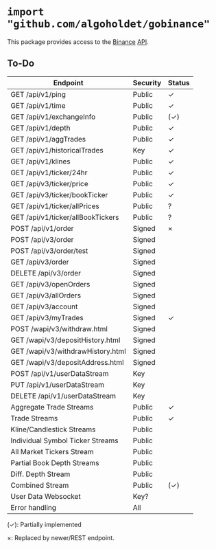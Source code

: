 # `import "github.com/algoholdet/gobinance"`

This package provides access to the [Binance](https://binance.com/) [API](https://github.com/binance-exchange/binance-official-api-docs).

## To-Do

| Endpoint                          | Security | Status |
|-----------------------------------|----------|--------|
| GET /api/v1/ping                  | Public   | ✓      |
| GET /api/v1/time                  | Public   | ✓      |
| GET /api/v1/exchangeInfo          | Public   | (✓)    |
| GET /api/v1/depth                 | Public   | ✓      |
| GET /api/v1/aggTrades             | Public   | ✓      |
| GET /api/v1/historicalTrades      | Key      | ✓      |
| GET /api/v1/klines                | Public   | ✓      |
| GET /api/v1/ticker/24hr           | Public   | ✓      |
| GET /api/v3/ticker/price          | Public   | ✓      |
| GET /api/v3/ticker/bookTicker     | Public   | ✓      |
| GET /api/v1/ticker/allPrices      | Public   | ?      |
| GET /api/v1/ticker/allBookTickers | Public   | ?      |
| POST /api/v1/order                | Signed   | ×      |
| POST /api/v3/order                | Signed   |        |
| POST /api/v3/order/test           | Signed   |        |
| GET /api/v3/order                 | Signed   |        |
| DELETE /api/v3/order              | Signed   |        |
| GET /api/v3/openOrders            | Signed   |        |
| GET /api/v3/allOrders             | Signed   |        |
| GET /api/v3/account               | Signed   |        |
| GET /api/v3/myTrades              | Signed   | ✓      |
| POST /wapi/v3/withdraw.html       | Signed   |        |
| GET /wapi/v3/depositHistory.html  | Signed   |        |
| GET /wapi/v3/withdrawHistory.html | Signed   |        |
| GET /wapi/v3/depositAddress.html  | Signed   |        |
| POST /api/v1/userDataStream       | Key      |        |
| PUT /api/v1/userDataStream        | Key      |        |
| DELETE /api/v1/userDataStream     | Key      |        |
| Aggregate Trade Streams           | Public   | ✓      |
| Trade Streams                     | Public   | ✓      |
| Kline/Candlestick Streams         | Public   |        |
| Individual Symbol Ticker Streams  | Public   |        |
| All Market Tickers Stream         | Public   |        |
| Partial Book Depth Streams        | Public   |        |
| Diff. Depth Stream                | Public   |        |
| Combined Stream                   | Public   | (✓)    |
| User Data Websocket               | Key?     |        |
| Error handling                    | All      |        |

(✓): Partially implemented

×: Replaced by newer/REST endpoint.
